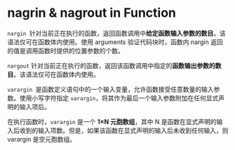 # nagrin & nagrout in Function

`nargin `针对当前正在执行的函数，返回函数调用中**给定函数输入参数的数目**。该语法仅可在函数体内使用。使用 arguments 验证代码块时，函数内 nargin 返回的值是调用函数时提供的位置参数的个数。



`nargout` 针对当前正在执行的函数，返回该函数调用中指定的**函数输出参数的数目**。该语法仅可在函数体内使用。



`varargin `是函数定义语句中的一个输入变量，允许函数接受任意数量的输入参数。使用小写字符指定 `varargin`，将其作为最后一个输入参数附加在任何显式声明的输入项后。

在执行函数时，`varargin` 是一个 **1×N 元胞数组**，其中 N 是函数在显式声明的输入后收到的输入项数。但是，如果该函数在显式声明的输入后未收到任何输入，则 varargin 是空元胞数组。

